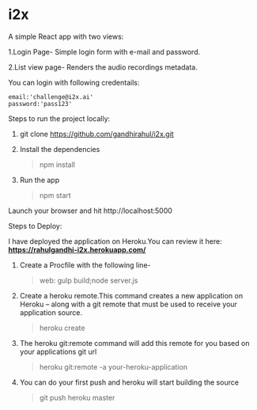 # i2x
A simple React app with two views:

1.Login Page-
	Simple login form with e-mail and password.

2.List view page-
	Renders the audio recordings metadata.

You can login with following credentails: 

	email:'challenge@i2x.ai'
	password:'pass123'

Steps to run the project locally:

1. git clone https://github.com/gandhirahul/i2x.git

2. Install the dependencies 
	> npm install

3. Run the app
	> npm start

Launch your browser and hit http://localhost:5000

Steps to Deploy: 

I have deployed the application on Heroku.You can review it here: **https://rahulgandhi-i2x.herokuapp.com/**

1. Create a Procfile with the following line- 
	> web: gulp build;node server.js

2. Create a heroku remote.This command creates a new application on Heroku – along with a git remote that must be used to receive your application source.
	> heroku create

3. The heroku git:remote command will add this remote for you based on your applications git url
	> heroku git:remote -a your-heroku-application

4. You can do your first push and heroku will start building the source
	> git push heroku master
